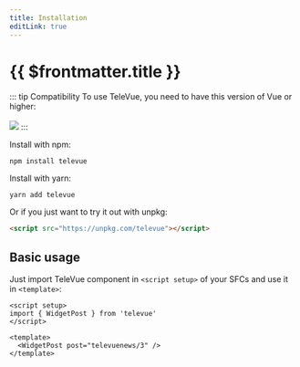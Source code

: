 ```yaml
---
title: Installation
editLink: true
---
```


# {{ $frontmatter.title }}

::: tip Compatibility
To use TeleVue, you need to have this version of Vue or higher:
<br>
<br>
<img src="https://img.shields.io/npm/dependency-version/televue/peer/vue?style=for-the-badge&logo=vue.js&label=Vue&color=4FC08D&">
:::

Install with npm:

```shell
npm install televue
```

Install with yarn:

```shell
yarn add televue
```

Or if you just want to try it out with unpkg:

```html
<script src="https://unpkg.com/televue"></script>
```
## Basic usage

Just import TeleVue component in `<script setup>` of your SFCs and use it in `<template>`:

```vue
<script setup>
import { WidgetPost } from 'televue'
</script>

<template>
  <WidgetPost post="televuenews/3" />
</template>
```
